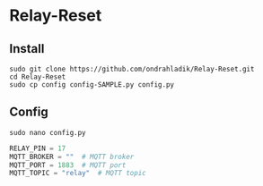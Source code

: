 # Relay-Reset

## Install

```console
sudo git clone https://github.com/ondrahladik/Relay-Reset.git  
cd Relay-Reset
sudo cp config config-SAMPLE.py config.py
```

## Config
```console
sudo nano config.py
```

```python
RELAY_PIN = 17
MQTT_BROKER = ""  # MQTT broker
MQTT_PORT = 1883  # MQTT port
MQTT_TOPIC = "relay"  # MQTT topic
```